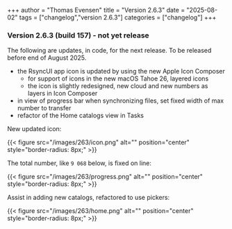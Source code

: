 +++
author = "Thomas Evensen"
title = "Version 2.6.3"
date = "2025-08-02"
tags = ["changelog","version 2.6.3"]
categories = ["changelog"]
+++

### Version 2.6.3 (build 157) - not yet release

The following are updates, in code, for the next release. To be released before end of August 2025.

- the RsyncUI app icon is updated by using the new Apple Icon Composer
  - for support of icons in the new macOS Tahoe 26, layered icons
  - the icon is slightly redesigned, new cloud and new numbers as layers in Icon Composer
- in view of progress bar when synchronizing files, set fixed width of max number to transfer
- refactor of the Home catalogs view in Tasks

New updated icon:

{{< figure src="/images/263/icon.png" alt="" position="center" style="border-radius: 8px;" >}}

The total number, like `9 068` below, is fixed on line:

{{< figure src="/images/263/progress.png" alt="" position="center" style="border-radius: 8px;" >}}

Assist in adding new catalogs, refactored to use pickers:

{{< figure src="/images/263/home.png" alt="" position="center" style="border-radius: 8px;" >}}


